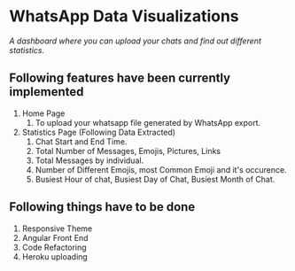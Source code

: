 # WhatsApp Data Visualizations
*A dashboard where you can upload your chats and find out different statistics.*


## Following features have been currently implemented

1. Home Page
   1. To upload your whatsapp file generated by WhatsApp export. 
2. Statistics Page (Following Data Extracted)
   1. Chat Start and End Time.
   2. Total Number of Messages, Emojis, Pictures, Links
   3. Total Messages by individual.
   4. Number of Different Emojis, most Common Emoji and it's occurence.
   5. Busiest Hour of chat, Busiest Day of Chat, Busiest Month of Chat.


## Following things have to be done

1. Responsive Theme
2. Angular Front End
3. Code Refactoring
4. Heroku uploading